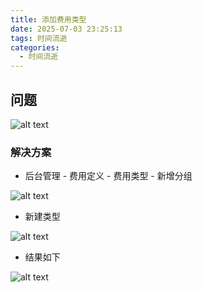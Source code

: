 ```yaml
---
title: 添加费用类型
date: 2025-07-03 23:25:13
tags: 时间流逝
categories:
  - 时间流逝
---
```

## 问题
![alt text](https:\\cdn.jsdelivr.net\gh\qingyun201908\qingyun201908.github.io@images\images\添加费用类型\企业微信截图_17514457075058.png)
### 解决方案
* 后台管理 - 费用定义 - 费用类型 - 新增分组

![alt text](https:\\cdn.jsdelivr.net\gh\qingyun201908\qingyun201908.github.io@images\images\添加费用类型\image-1.png)
* 新建类型

![alt text](https:\\cdn.jsdelivr.net\gh\qingyun201908\qingyun201908.github.io@images\images\添加费用类型\image-5.png)
* 结果如下

![alt text](https:\\cdn.jsdelivr.net\gh\qingyun201908\qingyun201908.github.io@images\images\添加费用类型\image-4.png)
